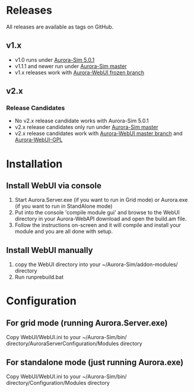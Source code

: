# Releases
All releases are available as tags on GitHub.

## v1.x
* v1.0 runs under [Aurora-Sim 5.0.1](https://github.com/aurora-sim/Aurora-Sim/downloads)
* v1.1.1 and newer run under [Aurora-Sim master](https://github.com/aurora-sim/Aurora-Sim/tree/master)
* v1.x releases work with [Aurora-WebUI frozen branch](https://github.com/aurora-sim/Aurora-WebUI/tree/frozen)

## v2.x

### Release Candidates
* No v2.x release candidate works with Aurora-Sim 5.0.1
* v2.x release candidates only run under [Aurora-Sim master](https://github.com/aurora-sim/Aurora-Sim/tree/master)
* v2.x release candidates work with [Aurora-WebUI master branch](https://github.com/aurora-sim/Aurora-WebUI/tree/master) and [Aurora-WebUI-GPL](https://github.com/SignpostMarv/Aurora-WebUI-GPL)

# Installation

## Install WebUI via console
1. Start Aurora.Server.exe (if you want to run in Grid mode) or Aurora.exe (if you want to run in StandAlone mode)
2. Put into the console 'compile module gui' and browse to the WebUI directory in your Aurora-WebAPI download and open the build.am file.
3. Follow the instructions on-screen and it will compile and install your module and you are all done with setup.

## Install WebUI manually
1. copy the WebUI directory into your ~/Aurora-Sim/addon-modules/ directory
2. Run runprebuild.bat

# Configuration

## For grid mode (running Aurora.Server.exe)
Copy WebUI/WebUI.ini to your ~/Aurora-Sim/bin/ directory/AuroraServerConfiguration/Modules directory

## For standalone mode (just running Aurora.exe)
Copy WebUI/WebUI.ini to your ~/Aurora-Sim/bin/ directory/Configuration/Modules directory
